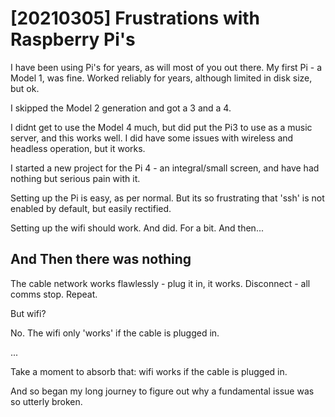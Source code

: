 # [20210305] Frustrations with Raspberry Pi's

I have been using Pi's for years, as will most of you out there. My
first Pi - a Model 1, was fine. Worked reliably for years, although
limited in disk size, but ok.

I skipped the Model 2 generation and got a 3 and a 4.

I didnt get to use the Model 4 much, but did put the Pi3 to use as a
music server, and this works well. I did have some issues with wireless
and headless operation, but it works.

I started a new project for the Pi 4 - an integral/small screen, and
have had nothing but serious pain with it.

Setting up the Pi is easy, as per normal. But its so frustrating that
'ssh' is not enabled by default, but easily rectified.

Setting up the wifi should work. And did. For a bit. And then...

## And Then there was nothing

The cable network works flawlessly - plug it in, it works. Disconnect -
all comms stop. Repeat.

But wifi?

No. The wifi only 'works' if the cable is plugged in.

...

Take a moment to absorb that: wifi works if the cable is plugged in.

And so began my long journey to figure out why a fundamental issue
was so utterly broken.
